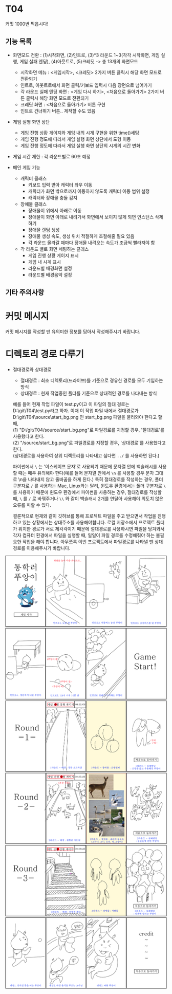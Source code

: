 # T04
커밋 1000번 찍읍시다!


## 기능 목록
- 화면모드 전환
  : (1)시작화면, (2)인트로, (3)*3 라운드 1~3(각각 시작화면, 게임 실행, 게임 실패 엔딩), (4)아웃트로, (5)크레딧 -> 총 13개의 화면모드
  - 시작화면 메뉴 : <게임시작>, <크레딧> 2가지 버튼 클릭시 해당 화면 모드로 전환되기
  - 인트로, 아웃트로에서 화면 클릭/키보드 입력시 다음 장면으로 넘어가기
  - 각 라운드 실패 엔딩 화면 : <게임 다시 하기>, <처음으로 돌아가기> 2가지 버튼 클릭시 해당 화면 모드로 전환되기
  - 크레딧 화면 : <처음으로 돌아가기> 버튼 구현
  - 인트로 건너뛰기 버튼.. 제작할 수도 있음


- 게임 실행 화면 상단
  - 게임 진행 상황 게이지와 게임 내의 시계 구현을 위한 time()세팅
  - 게임 진행 정도에 따라서 게임 실행 화면 상단에서 도형 이동
  - 게임 진행 정도에 따라서 게임 실행 화면 상단의 시계의 시간 변화
- 게임 시간 제한 : 각 라운드별로 60초 예정


- 메인 게임 기능
  - 캐릭터 클래스
    - 키보드 입력 받아 캐릭터 좌우 이동
    - 캐릭터가 화면 밖으로까지 이동하지 않도록 캐릭터 이동 범위 설정
    - 캐릭터와 장애물 충돌 감지
  - 장애물 클래스
    - 장애물이 위에서 아래로 이동
    - 장애물이 화면 아래로 내려가서 화면에서 보이지 않게 되면 인스턴스 삭제하기
    - 장애물 랜덤 생성
    - 장애물 생성 속도, 생성 위치 적절하게 조절해줄 필요 있음
    - 각 라운드 올라갈 때마다 장애물 내려오는 속도가 조금씩 빨라져야 함
  - 각 라운드 별로 화면 세팅하는 클래스
    - 게임 진행 상황 게이지 표시
    - 게임 내 시계 표시
    - 라운드별 배경화면 설정
    - 라운드별 배경음악 설정


## 기타 주의사항
# 커밋 메시지
커밋 메시지를 작성할 땐 유의미한 정보를 담아서 작성해주시기 바랍니다.  


# 디렉토리 경로 다루기

- 절대경로와 상대경로
    - 절대경로 : 최초 디렉토리(드라이브)를 기준으로 경유한 경로를 모두 기입하는 방식
    - 상대경로 : 현재 작업중인 폴더를 기준으로 상대적인 경로를 나타내는 방식
    
    
    예를 들어 현재 작업 파일이 test.py이고 이 파일의 절대 경로는 D:\git\T04\test.py라고 하자.
    이때 이 작업 파일 내에서 절대경로가 D:\git\T04\source\start_bg.png 인 start_bg.png 파일을 불러와야 한다고 할 때,  
    (1)   "D:/git/T04/source/start_bg.png"로 파일경로를 지정할 경우, '절대경로'를 사용했다고 한다.  
    (2)  "/source/start_bg.png"로 파일경로를 지정할 경우, '상대경로'를 사용했다고 한다.  
        (상대경로를 사용하여 상위 디렉토리를 나타내고 싶다면 `../` 를 사용하면 된다.)
        
    
    파이썬에서 `\` 는 '이스케이프 문자'로 사용되기 때문에 문자열 안에 백슬래시를 사용할 때는 매우 유의해야 한다(예를 들어 문자열 안에서 `\n` 를 사용할 경우 문자 그대로 \n을 나타내지 않고 줄바꿈을 하게 된다.) 
    특히 절대경로를 작성하는 경우, 폴더 구분자로 `/` 를 사용하는 Mac, Linux와는 달리, 윈도우 환경에서는 폴더 구분자로 `\` 를 사용하기 때문에 윈도우 환경에서 파이썬을 사용하는 경우, 절대경로를 작성할 때, `\` 를 `/` 로 바꿔주거나  `\\` 와 같이 백슬래시 2개를 연달아 사용해야 의도치 않은 오류를 피할 수 있다. 
    
    
    결론적으로 현재와 같이 깃허브를 통해 프로젝트 파일을 주고 받으면서 작업을 진행하고 있는 상황에서는 상대주소를 사용해야합니다. 로컬 저장소에서 프로젝트 폴더가 위치한 경로가 서로 제각각이기 때문에 절대경로를 사용하시면 파일을 당겨와서 각자 컴퓨터 환경에서 파일을 실행할 때, 일일이 파일 경로를 수정해줘야 하는 불필요한 작업을 해야 합니다.
    아무쪼록 이번 프로젝트에서 파일경로를 나타낼 땐 상대경로를 이용해주시기 바랍니다.




![storyboard01](./storyboard/01.png)
![storyboard02](./storyboard/02.png)
![storyboard03](./storyboard/03.png)
![storyboard04](./storyboard/04.png)
![storyboard05](./storyboard/05.png)
![storyboard06](./storyboard/06.png)
